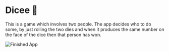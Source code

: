 # Dicee 🎲
This is a game which involves two people. The app decides who to do some, by just rolling the two dies and when it produces the same number on the face of the dice then that person has won.

![Finished App](https://github.com/londonappbrewery/Images/blob/master/dicee-demo.gif)
